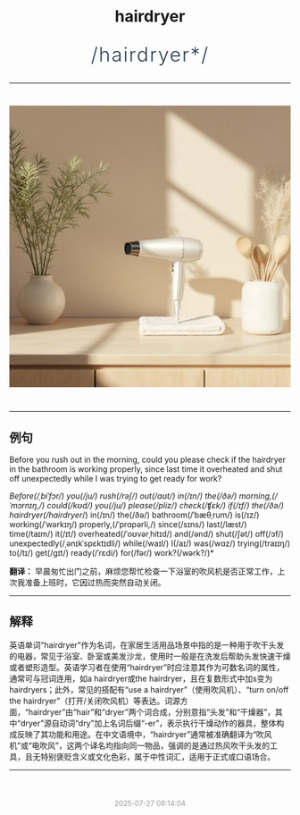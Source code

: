 <div align="center">

# hairdryer

<div style="margin: 30px 0;">
<h1 style="font-size: 2.5em; font-weight: 300; letter-spacing: 2px; margin: 0; color: #2c3e50;">
/hairdryer*/
</h1>
</div>

</div>

---

<div align="center" style="margin: 40px 0;">

![hairdryer](images/hairdryer.png)

</div>

---

## 例句

Before you rush out in the morning, could you please check if the hairdryer in the bathroom is working properly, since last time it overheated and shut off unexpectedly while I was trying to get ready for work?

*Before(/ˌbiˈfɔr/) you(/ju/) rush(/rəʃ/) out(/aʊt/) in(/ɪn/) the(/ðə/) morning,(/ˈmɔrnɪŋ,/) could(/kʊd/) you(/ju/) please(/pliz/) check(/ʧɛk/) if(/ɪf/) the(/ðə/) hairdryer(/hairdryer*/) in(/ɪn/) the(/ðə/) bathroom(/ˈbæθˌrum/) is(/ɪz/) working(/ˈwərkɪŋ/) properly,(/ˈprɑpərli,/) since(/sɪns/) last(/læst/) time(/taɪm/) it(/ɪt/) overheated(/ˈoʊvərˌhitɪd/) and(/ənd/) shut(/ʃət/) off(/ɔf/) unexpectedly(/ˌənɪkˈspɛktɪdli/) while(/waɪl/) I(/aɪ/) was(/wɑz/) trying(/traɪɪŋ/) to(/tɪ/) get(/gɪt/) ready(/ˈrɛdi/) for(/fər/) work?(/wərk?/)*

**翻译：** 早晨匆忙出门之前，麻烦您帮忙检查一下浴室的吹风机是否正常工作，上次我准备上班时，它因过热而突然自动关闭。

---

## 解释

英语单词“hairdryer”作为名词，在家居生活用品场景中指的是一种用于吹干头发的电器，常见于浴室、卧室或美发沙龙，使用时一般是在洗发后帮助头发快速干燥或者塑形造型。英语学习者在使用“hairdryer”时应注意其作为可数名词的属性，通常可与冠词连用，如a hairdryer或the hairdryer，且在复数形式中加s变为hairdryers；此外，常见的搭配有“use a hairdryer”（使用吹风机）、“turn on/off the hairdryer”（打开/关闭吹风机）等表达。词源方面，“hairdryer”由“hair”和“dryer”两个词合成，分别意指“头发”和“干燥器”，其中“dryer”源自动词“dry”加上名词后缀“-er”，表示执行干燥动作的器具，整体构成反映了其功能和用途。在中文语境中，“hairdryer”通常被准确翻译为“吹风机”或“电吹风”，这两个译名均指向同一物品，强调的是通过热风吹干头发的工具，且无特别褒贬含义或文化色彩，属于中性词汇，适用于正式或口语场合。


---

<div align="center" style="margin-top: 50px;">
<small style="color: #999; font-size: 0.9em;">2025-07-27 09:14:04</small>
</div>
